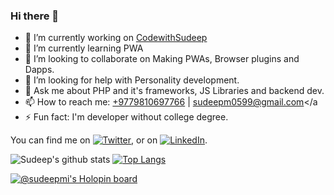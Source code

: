 <!-- [![Header](https://raw.githubusercontent.com/SudeepMi/SudeepMI/main/Sudeep.png "Header")](https://sudeepmishra.com.np) -->
### Hi there 👋


- 🔭 I’m currently working on <a href="https://codewithsudeep.com/">CodewithSudeep</a>
- 🌱 I’m currently learning PWA
- 👯 I’m looking to collaborate on Making PWAs, Browser plugins and Dapps.
- 🤔 I’m looking for help with Personality development.
- 💬 Ask me about PHP and it's frameworks, JS Libraries and backend dev.
- 📫 How to reach me: <a href="tel:+9779810697766">+9779810697766</a> | <a href="mailto:sudeepm0599@gmail.com">sudeepm0599@gmail.com</a
- ⚡ Fun fact: I'm developer without college degree.

<!-- Actual text -->

You can find me on [![Twitter][1.2]][1], or on [![LinkedIn][2.2]][2].

<!-- Icons -->

[1.2]: http://i.imgur.com/wWzX9uB.png (twitter icon without padding)
[2.2]: https://raw.githubusercontent.com/MartinHeinz/MartinHeinz/master/linkedin-3-16.png (LinkedIn icon without padding)

<!-- Links to your social media accounts -->

[1]: https://twitter.com/codewithsudeep
[2]: https://www.linkedin.com/in/sudeep-mishra-845938159

![Sudeep's github stats](https://github-readme-stats.vercel.app/api?username=SudeepMi&show_icons=true&theme=radical)
[![Top Langs](https://github-readme-stats.vercel.app/api/top-langs/?username=SudeepMi&layout=compact)](https://github.com/SudeepMi/github-readme-stats)

[![@sudeepmi's Holopin board](https://holopin.me/sudeepmi)](https://holopin.io/@sudeepmi)



